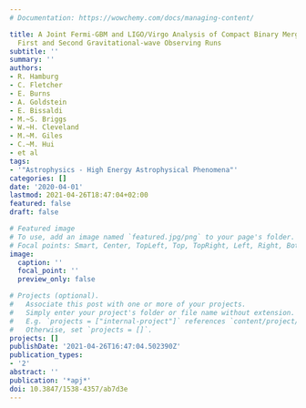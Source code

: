 ```yaml
---
# Documentation: https://wowchemy.com/docs/managing-content/

title: A Joint Fermi-GBM and LIGO/Virgo Analysis of Compact Binary Mergers from the
  First and Second Gravitational-wave Observing Runs
subtitle: ''
summary: ''
authors:
- R. Hamburg
- C. Fletcher
- E. Burns
- A. Goldstein
- E. Bissaldi
- M.~S. Briggs
- W.~H. Cleveland
- M.~M. Giles
- C.~M. Hui
- et al
tags:
- '"Astrophysics - High Energy Astrophysical Phenomena"'
categories: []
date: '2020-04-01'
lastmod: 2021-04-26T18:47:04+02:00
featured: false
draft: false

# Featured image
# To use, add an image named `featured.jpg/png` to your page's folder.
# Focal points: Smart, Center, TopLeft, Top, TopRight, Left, Right, BottomLeft, Bottom, BottomRight.
image:
  caption: ''
  focal_point: ''
  preview_only: false

# Projects (optional).
#   Associate this post with one or more of your projects.
#   Simply enter your project's folder or file name without extension.
#   E.g. `projects = ["internal-project"]` references `content/project/deep-learning/index.md`.
#   Otherwise, set `projects = []`.
projects: []
publishDate: '2021-04-26T16:47:04.502390Z'
publication_types:
- '2'
abstract: ''
publication: '*apj*'
doi: 10.3847/1538-4357/ab7d3e
---
```

